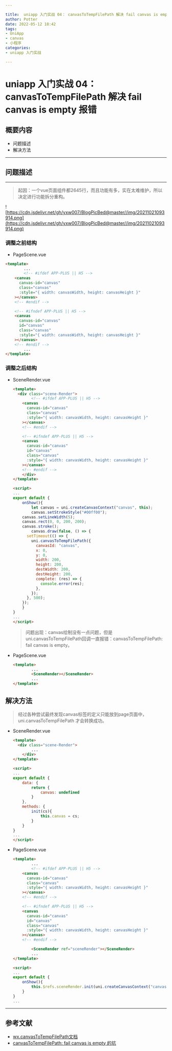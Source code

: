 ```yaml
---

title:  uniapp 入门实战 04： canvasToTempFilePath 解决 fail canvas is empty 报错
author: Potter
date: 2022-05-12 18:42
tags: 
- UniApp
- canvas
- 小程序
categories: 
- uniapp 入门实战

---
```


# uniapp 入门实战 04： canvasToTempFilePath 解决 fail canvas is empty 报错

## 概要内容

- 问题描述
- 解决方法

---

## 问题描述

---

> 起因：一个vue页面组件都2645行，而且功能有多，实在太难维护，所以决定进行功能拆分重构。
> 

![https://cdn.jsdelivr.net/gh/yxw007/BlogPicBed@master//img/20211021093914.png](https://cdn.jsdelivr.net/gh/yxw007/BlogPicBed@master//img/20211021093914.png)

### 调整之前结构

- PageScene.vue

```html
<template>
		...
		<!-- #ifdef APP-PLUS || H5 -->
    <canvas
      canvas-id="canvas"
      class="canvas"
      :style="{ width: canvasWidth, height: canvasHeight }"
    ></canvas>
    <!-- #endif -->

    <!-- #ifndef APP-PLUS || H5 -->
    <canvas
      canvas-id="canvas"
      id="canvas"
      class="canvas"
      :style="{ width: canvasWidth, height: canvasHeight }"
    ></canvas>
    <!-- #endif -->
		...
</template>
```

<!--more-->

### 调整之后结构

- SceneRender.vue
    
    ```html
    <template>
      <div class="scene-Render">
    		<!-- #ifdef APP-PLUS || H5 -->
        <canvas
          canvas-id="canvas"
          class="canvas"
          :style="{ width: canvasWidth, height: canvasHeight }"
        ></canvas>
        <!-- #endif -->
    
        <!-- #ifndef APP-PLUS || H5 -->
        <canvas
          canvas-id="canvas"
          id="canvas"
          class="canvas"
          :style="{ width: canvasWidth, height: canvasHeight }"
        ></canvas>
        <!-- #endif -->
    	</div>
    </template>
    
    <script>
    ...
    export default {
    	onShow(){
    		let canvas = uni.createCanvasContext("canvas", this);
    		canvas.setStrokeStyle("#00ff00");
        canvas.setLineWidth(5);
        canvas.rect(0, 0, 200, 200);
        canvas.stroke();
    		canvas.draw(false, () => {
          setTimeout(() => {
            uni.canvasToTempFilePath({
              canvasId: "canvas",
              x: 0,
              y: 0,
              width: 200,
              height: 200,
              destWidth: 200,
              destHeight: 200,
              complete: (res) => {
                console.error(res);
              },
            });
          }, 500);
        });
    	}
    }
    ...
    </script>
    ```
    
    > 问题出现：canvas绘制没有一点问题，但是uni.canvasToTempFilePath回调一直报错：canvasToTempFilePath: fail canvas is empty。
    > 
- PageScene.vue
    
    ```html
    <template>
    		...
    		<SceneRender></SceneRender>
    		...
    </template>
    ```
    

## 解决方法

> 经过各种尝试最终发现canvas标签的定义只能放到page页面中，uni.canvasToTempFilePath 才会转换成功。
> 
- SceneRender.vue
    
    ```html
    <template>
      <div class="scene-Render">
    		...
    	</div>
    </template>
    
    <script>
    ...
    export default {
    	data: {
    		return {
    			canvas: undefined
    		}
    	},
    	methods: {
    		init(cs){
    			this.canvas = cs;
    		}
    	}
    }
    ...
    </script>
    ```
    
- PageScene.vue
    
    ```html
    <template>
    		...
    		<!-- #ifdef APP-PLUS || H5 -->
        <canvas
          canvas-id="canvas"
          class="canvas"
          :style="{ width: canvasWidth, height: canvasHeight }"
        ></canvas>
        <!-- #endif -->
    
        <!-- #ifndef APP-PLUS || H5 -->
        <canvas
          canvas-id="canvas"
          id="canvas"
          class="canvas"
          :style="{ width: canvasWidth, height: canvasHeight }"
        ></canvas>
        <!-- #endif -->
    
    		<SceneRender ref="sceneRender"></SceneRender>
    		...
    </template>
    
    <script>
    ...
    export default {
    	onShow(){
    		this.$refs.sceneRender.init(uni.createCanvasContext("canvas", this));
    	}
    }
    ...
    ```
    

---

## 参考文献
- [wx.canvasToTempFilePath文档](https://developers.weixin.qq.com/miniprogram/dev/api/canvas/wx.canvasToTempFilePath.html)
- [canvasToTempFilePath: fail canvas is empty 的坑](https://developers.weixin.qq.com/community/develop/article/doc/000cca357f07e0be99eacad095bc13)


>
